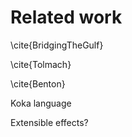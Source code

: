 # Related work

\cite{BridgingTheGulf}

\cite{Tolmach}

\cite{Benton}

Koka language

Extensible effects?

